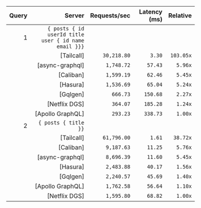 <!-- PERFORMANCE_RESULTS_START -->

| Query | Server | Requests/sec | Latency (ms) | Relative |
|-------:|--------:|--------------:|--------------:|---------:|
| 1 | `{ posts { id userId title user { id name email }}}` |
|| [Tailcall] | `30,218.80` | `3.30` | `103.05x` |
|| [async-graphql] | `1,748.72` | `57.43` | `5.96x` |
|| [Caliban] | `1,599.19` | `62.46` | `5.45x` |
|| [Hasura] | `1,536.69` | `65.04` | `5.24x` |
|| [Gqlgen] | `666.73` | `150.68` | `2.27x` |
|| [Netflix DGS] | `364.07` | `185.28` | `1.24x` |
|| [Apollo GraphQL] | `293.23` | `338.73` | `1.00x` |
| 2 | `{ posts { title }}` |
|| [Tailcall] | `61,796.00` | `1.61` | `38.72x` |
|| [Caliban] | `9,187.63` | `11.25` | `5.76x` |
|| [async-graphql] | `8,696.39` | `11.60` | `5.45x` |
|| [Hasura] | `2,483.88` | `40.17` | `1.56x` |
|| [Gqlgen] | `2,240.57` | `45.69` | `1.40x` |
|| [Apollo GraphQL] | `1,762.58` | `56.64` | `1.10x` |
|| [Netflix DGS] | `1,595.80` | `68.82` | `1.00x` |

<!-- PERFORMANCE_RESULTS_END -->
